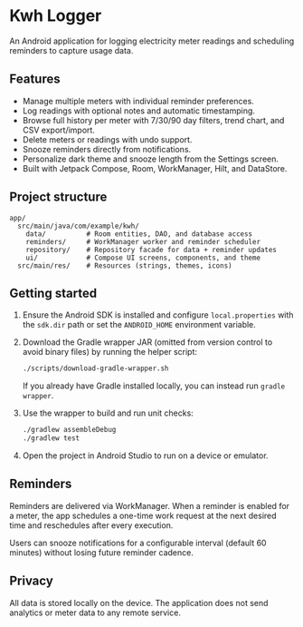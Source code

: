 # Kwh Logger

An Android application for logging electricity meter readings and scheduling reminders to capture usage data.

## Features

- Manage multiple meters with individual reminder preferences.
- Log readings with optional notes and automatic timestamping.
- Browse full history per meter with 7/30/90 day filters, trend chart, and CSV export/import.
- Delete meters or readings with undo support.
- Snooze reminders directly from notifications.
- Personalize dark theme and snooze length from the Settings screen.
- Built with Jetpack Compose, Room, WorkManager, Hilt, and DataStore.

## Project structure

```
app/
  src/main/java/com/example/kwh/
    data/          # Room entities, DAO, and database access
    reminders/     # WorkManager worker and reminder scheduler
    repository/    # Repository facade for data + reminder updates
    ui/            # Compose UI screens, components, and theme
  src/main/res/    # Resources (strings, themes, icons)
```

## Getting started

1. Ensure the Android SDK is installed and configure `local.properties` with the `sdk.dir` path or set the `ANDROID_HOME` environment variable.
2. Download the Gradle wrapper JAR (omitted from version control to avoid binary files) by running the helper script:

   ```bash
   ./scripts/download-gradle-wrapper.sh
   ```

   If you already have Gradle installed locally, you can instead run `gradle wrapper`.

3. Use the wrapper to build and run unit checks:

   ```bash
   ./gradlew assembleDebug
   ./gradlew test
   ```

4. Open the project in Android Studio to run on a device or emulator.

## Reminders

Reminders are delivered via WorkManager. When a reminder is enabled for a meter, the app schedules a one-time work request at the next desired time and reschedules after every execution.

Users can snooze notifications for a configurable interval (default 60 minutes) without losing future reminder cadence.

## Privacy

All data is stored locally on the device. The application does not send analytics or meter data to any remote service.
